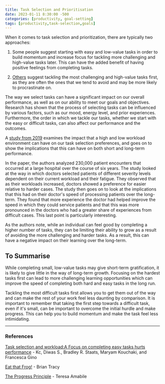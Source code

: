 ```yaml
---
title: Task Selection and Prioritisation
date: 2023-01-11 8:30:00 -500
categories: [productivity, goal-setting]
tags: [productivity,task-selection,goals]
---
```


When it comes to task selection and prioritization, there are typically two approaches:

1) Some people suggest starting with easy and low-value tasks in order to build momentum and increase focus for tackling more challenging and high-value tasks later. This can have the added benefit of having positive feelings from completing tasks.

2) [Others](#references) suggest tackling the most challenging and high-value tasks first, as they are often the ones that we tend to avoid and may be more likely to procrastinate on.

The way we select tasks can have a significant impact on our overall performance, as well as on our ability to meet our goals and objectives. Research has shown that the process of selecting tasks can be influenced by various factors, such as our mood, energy level, and prior experiences. Furthermore, the order in which we tackle our tasks, whether we start with the easy or difficult tasks, can also affect our performance and the outcomes.

A [study from 2019](#references) examines the impact that a high and low workload environment can have on our task selection preferences, and goes on to show the implications that this can have on both short and long-term performance.

In the paper, the authors analyzed 230,000 patient encounters that occurred at a large hospital over the course of six years. The study looked at the way in which doctors selected patients of different severity levels dependent on their current workload and their fatigue. They observed that as their workloads increased, doctors showed a preference for easier relative to harder cases. The study then goes on to look at the implications that this had on their doctor's speed of processing patients over the long-term. They found that more experience the doctor had helped improve the speed in which they could service patients and that this was more pronounced in the doctors who had a greater share of experiences from difficult cases. This last point is particularly interesting. 

As the authors note, while an individual can feel good by completing a higher number of tasks, they can be limiting their ability to grow as a result of avoiding the more challenging and harder tasks. As a result, this can have a negative impact on their learning over the long-term.

## To Summarise
While completing small, low-value tasks may give short-term gratification, it is likely to give little in the way of long-term growth. Focusing on the hardest tasks first can lead to more challenging learning opportunities which can improve the speed of completing both hard and easy tasks in the long run.

Tackling the most difficult tasks first allows you to get them out of the way and can make the rest of your work feel less daunting by comparison. It is important to remember that taking the first step towards a difficult task, even if it's small, can be important to overcome the initial hurdle and make progress. This can help you to build momentum and make the task feel less intimidating.

---
### References
[Task selection and workload:A Focus on completing easy tasks hurts performance](https://scholar.google.com/scholar?cluster=8236427086576859916&hl=en&as_sdt=0,5) - Kc, Diwas S., Bradley R. Staats, Maryam Kouchaki, and Francesca Gino

[Eat that Frog!](https://www.amazon.com.au/Eat-That-Frog-Important-Things/dp/1444765426?keywords=eat+that+frog&qid=1673496135&sr=8-1&linkCode=ll1&tag=joelgrosvenor-22&linkId=63aa694c3b0b214f2afa58e44dc406eb&language=en_AU&ref_=as_li_ss_tl) - Brian Tracy

[The Progress Principle](https://www.amazon.com.au/Progress-Principle-Ignite-Engagement-Creativity/dp/142219857X?keywords=progress+principle+ignite&qid=1673496392&sr=8-1&linkCode=ll1&tag=joelgrosvenor-22&linkId=7b6f9367d7a6749964c605dd38352b7f&language=en_AU&ref_=as_li_ss_tl) - Teresa Amabile
